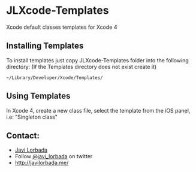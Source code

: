 JLXcode-Templates
=================

Xcode default classes templates for Xcode 4

## Installing Templates

To install templates just copy JLXcode-Templates folder into the following directory: (If the Templates directory does not exist create it)

`~/Library/Developer/Xcode/Templates/`

## Using Templates

In Xcode 4, create a new class file, select the template from the iOS panel, i.e: "Singleton class"

## Contact:

- [Javi Lorbada](mailto:javugi@gmail.com) 
- Follow [@javi_lorbada](https://twitter.com/javi_lorbada) on twitter 
- http://javilorbada.me/
